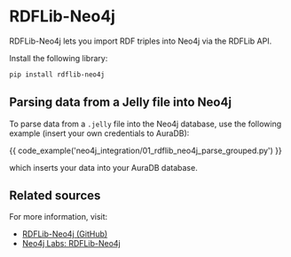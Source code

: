 # RDFLib-Neo4j

RDFLib-Neo4j lets you import RDF triples into Neo4j via the RDFLib API.

Install the following library:  

```bash
pip install rdflib-neo4j
```

## Parsing data from a Jelly file into Neo4j

To parse data from a `.jelly` file into the Neo4j database, use the following example (insert your own credentials to AuraDB):

{{ code_example('neo4j_integration/01_rdflib_neo4j_parse_grouped.py') }}

which inserts your data into your AuraDB database.

## Related sources

For more information, visit:

- [RDFLib-Neo4j (GitHub)](https://github.com/neo4j-labs/rdflib-neo4j)
- [Neo4j Labs: RDFLib-Neo4j](https://neo4j.com/labs/rdflib-neo4j/)
